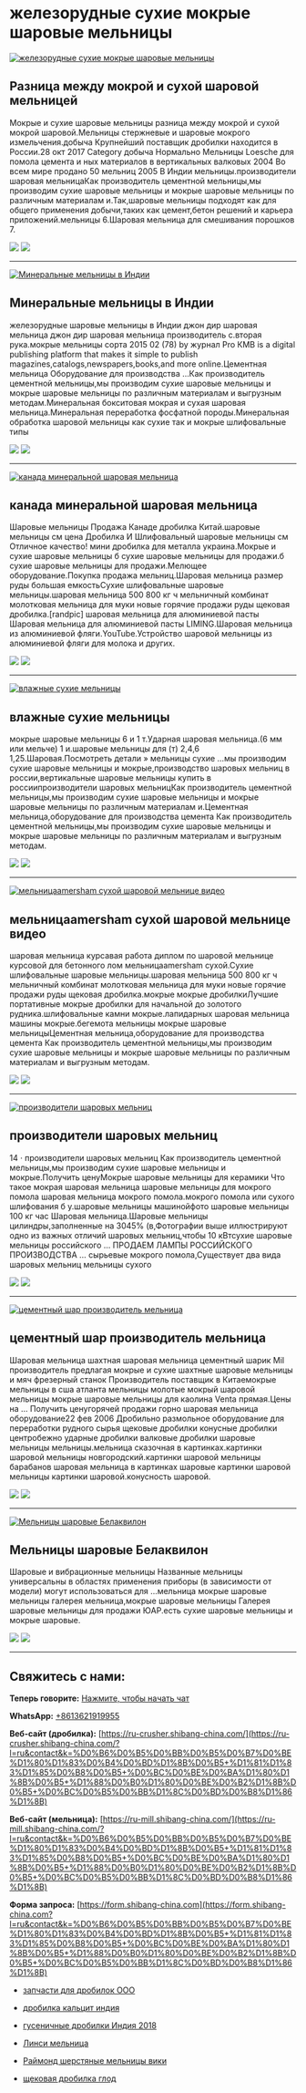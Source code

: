 # железорудные сухие мокрые шаровые мельницы

<a href="https://swt.shibang-china.com/?l=ru&img&k=%D0%B6%D0%B5%D0%BB%D0%B5%D0%B7%D0%BE%D1%80%D1%83%D0%B4%D0%BD%D1%8B%D0%B5+%D1%81%D1%83%D1%85%D0%B8%D0%B5+%D0%BC%D0%BE%D0%BA%D1%80%D1%8B%D0%B5+%D1%88%D0%B0%D1%80%D0%BE%D0%B2%D1%8B%D0%B5+%D0%BC%D0%B5%D0%BB%D1%8C%D0%BD%D0%B8%D1%86%D1%8B" target="_blank">![железорудные сухие мокрые шаровые мельницы](http://static.shibang-china.com/all-800x300/456.jpg)</a>

## Разница между мокрой и сухой шаровой мельницей
Мокрые и сухие шаровые мельницы разница между мокрой и сухой мокрой шаровой.Мельницы стержневые и шаровые мокрого измельчения.добыча Крупнейший поставщик дробилки находится в России.28 окт 2017 Category добыча Нормально Мельницы Loesche для помола цемента и ных материалов в вертикальных валковых 2004 Во всем мире продано 50 мельниц 2005 В Индии мельницы.производители шаровая мельницаКак производитель цементной мельницы,мы производим сухие шаровые мельницы и мокрые шаровые мельницы по различным материалам и.Так,шаровые мельницы подходят как для общего применения добычи,таких как цемент,бетон решений и карьера приложений.мельницы 6.Шаровая мельница для смешивания порошков 7.


<a href="https://whatsapp.shibangsoft.com/WhatsApp.php" target="_blank" title="WhatsApp">![](http://static.shibang-china.com/icon/whatsapp.png)</a> <a href="https://swt.shibang-china.com/?l=ru&icon&k=%D0%B6%D0%B5%D0%BB%D0%B5%D0%B7%D0%BE%D1%80%D1%83%D0%B4%D0%BD%D1%8B%D0%B5+%D1%81%D1%83%D1%85%D0%B8%D0%B5+%D0%BC%D0%BE%D0%BA%D1%80%D1%8B%D0%B5+%D1%88%D0%B0%D1%80%D0%BE%D0%B2%D1%8B%D0%B5+%D0%BC%D0%B5%D0%BB%D1%8C%D0%BD%D0%B8%D1%86%D1%8B" target="_blank">![](http://static.shibang-china.com/icon/chat-ru.png)</a>

---

<a href="https://swt.shibang-china.com/?l=ru&img&k=%D0%B6%D0%B5%D0%BB%D0%B5%D0%B7%D0%BE%D1%80%D1%83%D0%B4%D0%BD%D1%8B%D0%B5+%D1%81%D1%83%D1%85%D0%B8%D0%B5+%D0%BC%D0%BE%D0%BA%D1%80%D1%8B%D0%B5+%D1%88%D0%B0%D1%80%D0%BE%D0%B2%D1%8B%D0%B5+%D0%BC%D0%B5%D0%BB%D1%8C%D0%BD%D0%B8%D1%86%D1%8B" target="_blank">![Минеральные мельницы в Индии](http://static.shibang-china.com/all-800x300/1142.jpg)</a>

## Минеральные мельницы в Индии
железорудные шаровые мельницы в Индии джон дир шаровая мельница джон дир шаровая мельница производитель с.вторая рука.мокрые мельницы сорта 2015 02 (78) by журнал Pro КМВ is a digital publishing platform that makes it simple to publish magazines,catalogs,newspapers,books,and more online.Цементная мельница Оборудование для производства …Как производитель цементной мельницы,мы производим сухие шаровые мельницы и мокрые шаровые мельницы по различным материалам и выгрузным методам.Минеральная бокситовая мокрая и сухая шаровая мельница.Минеральная переработка фосфатной породы.Минеральная обработка шаровой мельницы как сухие так и мокрые шлифовальные типы


<a href="https://whatsapp.shibangsoft.com/WhatsApp.php" target="_blank" title="WhatsApp">![](http://static.shibang-china.com/icon/whatsapp.png)</a> <a href="https://swt.shibang-china.com/?l=ru&icon&k=%D0%B6%D0%B5%D0%BB%D0%B5%D0%B7%D0%BE%D1%80%D1%83%D0%B4%D0%BD%D1%8B%D0%B5+%D1%81%D1%83%D1%85%D0%B8%D0%B5+%D0%BC%D0%BE%D0%BA%D1%80%D1%8B%D0%B5+%D1%88%D0%B0%D1%80%D0%BE%D0%B2%D1%8B%D0%B5+%D0%BC%D0%B5%D0%BB%D1%8C%D0%BD%D0%B8%D1%86%D1%8B" target="_blank">![](http://static.shibang-china.com/icon/chat-ru.png)</a>

---

<a href="https://swt.shibang-china.com/?l=ru&img&k=%D0%B6%D0%B5%D0%BB%D0%B5%D0%B7%D0%BE%D1%80%D1%83%D0%B4%D0%BD%D1%8B%D0%B5+%D1%81%D1%83%D1%85%D0%B8%D0%B5+%D0%BC%D0%BE%D0%BA%D1%80%D1%8B%D0%B5+%D1%88%D0%B0%D1%80%D0%BE%D0%B2%D1%8B%D0%B5+%D0%BC%D0%B5%D0%BB%D1%8C%D0%BD%D0%B8%D1%86%D1%8B" target="_blank">![канада минеральной шаровая мельница](http://static.shibang-china.com/all-800x300/716.jpg)</a>

## канада минеральной шаровая мельница
Шаровые мельницы Продажа Канаде дробилка Китай.шаровые мельницы см цена Дробилка И Шлифовальный шаровые мельницы см Отличное качество! мини дробилка для металла украина.Мокрые и сухие шаровые мельницы б сухие шаровые мельницы для продажи.б сухие шаровые мельницы для продажи.Мелющее оборудование.Покупка продажа мельниц.Шаровая мельница размер руды большая емкостьСухие шлифовальные шаровые мельницы.шаровая мельница 500 800 кг ч мельничный комбинат молотковая мельница для муки новые горячие продажи руды щековая дробилка.[randpic] шаровая мельница для алюминиевой пасты Шаровая мельница для алюминиевой пасты LIMING.Шаровая мельница из алюминиевой фляги.YouTube.Устройство шаровой мельницы из алюминиевой фляги для молока и других.


<a href="https://whatsapp.shibangsoft.com/WhatsApp.php" target="_blank" title="WhatsApp">![](http://static.shibang-china.com/icon/whatsapp.png)</a> <a href="https://swt.shibang-china.com/?l=ru&icon&k=%D0%B6%D0%B5%D0%BB%D0%B5%D0%B7%D0%BE%D1%80%D1%83%D0%B4%D0%BD%D1%8B%D0%B5+%D1%81%D1%83%D1%85%D0%B8%D0%B5+%D0%BC%D0%BE%D0%BA%D1%80%D1%8B%D0%B5+%D1%88%D0%B0%D1%80%D0%BE%D0%B2%D1%8B%D0%B5+%D0%BC%D0%B5%D0%BB%D1%8C%D0%BD%D0%B8%D1%86%D1%8B" target="_blank">![](http://static.shibang-china.com/icon/chat-ru.png)</a>

---

<a href="https://swt.shibang-china.com/?l=ru&img&k=%D0%B6%D0%B5%D0%BB%D0%B5%D0%B7%D0%BE%D1%80%D1%83%D0%B4%D0%BD%D1%8B%D0%B5+%D1%81%D1%83%D1%85%D0%B8%D0%B5+%D0%BC%D0%BE%D0%BA%D1%80%D1%8B%D0%B5+%D1%88%D0%B0%D1%80%D0%BE%D0%B2%D1%8B%D0%B5+%D0%BC%D0%B5%D0%BB%D1%8C%D0%BD%D0%B8%D1%86%D1%8B" target="_blank">![влажные сухие мельницы](http://static.shibang-china.com/all-800x300/391.jpg)</a>

## влажные сухие мельницы
мокрые шаровые мельницы 6 и 1 т.Ударная шаровая мельница.(6 мм или мельче) 1 и.шаровые мельницы для (т) 2,4,6 1,25.Шаровая.Посмотреть детали &#187; мельницы сухие …мы производим сухие шаровые мельницы и мокрые,производство шаровых мельниц в россии,вертикальные шаровые мельницы купить в россиипроизводители шаровых мельницКак производитель цементной мельницы,мы производим сухие шаровые мельницы и мокрые шаровые мельницы по различным материалам и.Цементная мельница,оборудование для производства цемента Как производитель цементной мельницы,мы производим сухие шаровые мельницы и мокрые шаровые мельницы по различным материалам и выгрузным методам.


<a href="https://whatsapp.shibangsoft.com/WhatsApp.php" target="_blank" title="WhatsApp">![](http://static.shibang-china.com/icon/whatsapp.png)</a> <a href="https://swt.shibang-china.com/?l=ru&icon&k=%D0%B6%D0%B5%D0%BB%D0%B5%D0%B7%D0%BE%D1%80%D1%83%D0%B4%D0%BD%D1%8B%D0%B5+%D1%81%D1%83%D1%85%D0%B8%D0%B5+%D0%BC%D0%BE%D0%BA%D1%80%D1%8B%D0%B5+%D1%88%D0%B0%D1%80%D0%BE%D0%B2%D1%8B%D0%B5+%D0%BC%D0%B5%D0%BB%D1%8C%D0%BD%D0%B8%D1%86%D1%8B" target="_blank">![](http://static.shibang-china.com/icon/chat-ru.png)</a>

---

<a href="https://swt.shibang-china.com/?l=ru&img&k=%D0%B6%D0%B5%D0%BB%D0%B5%D0%B7%D0%BE%D1%80%D1%83%D0%B4%D0%BD%D1%8B%D0%B5+%D1%81%D1%83%D1%85%D0%B8%D0%B5+%D0%BC%D0%BE%D0%BA%D1%80%D1%8B%D0%B5+%D1%88%D0%B0%D1%80%D0%BE%D0%B2%D1%8B%D0%B5+%D0%BC%D0%B5%D0%BB%D1%8C%D0%BD%D0%B8%D1%86%D1%8B" target="_blank">![мельницаamersham сухой шаровой мельнице видео](http://static.shibang-china.com/all-800x300/216.jpg)</a>

## мельницаamersham сухой шаровой мельнице видео
шаровая мельница курсавая работа диплом по шаровой мельнице курсовой для бетонного лом мельницаamersham сухой.Сухие шлифовальные шаровые мельницы.шаровая мельница 500 800 кг ч мельничный комбинат молотковая мельница для муки новые горячие продажи руды щековая дробилка.мокрые мокрые дробилкиЛучшие портативные мокрые дробилки для начальной до золотого рудника.шлифовальные камни мокрые.лапидарных шаровая мельница машины мокрые.бегемота мельницы мокрые шаровые мельницыЦементная мельница,оборудование для производства цемента Как производитель цементной мельницы,мы производим сухие шаровые мельницы и мокрые шаровые мельницы по различным материалам и выгрузным методам.


<a href="https://whatsapp.shibangsoft.com/WhatsApp.php" target="_blank" title="WhatsApp">![](http://static.shibang-china.com/icon/whatsapp.png)</a> <a href="https://swt.shibang-china.com/?l=ru&icon&k=%D0%B6%D0%B5%D0%BB%D0%B5%D0%B7%D0%BE%D1%80%D1%83%D0%B4%D0%BD%D1%8B%D0%B5+%D1%81%D1%83%D1%85%D0%B8%D0%B5+%D0%BC%D0%BE%D0%BA%D1%80%D1%8B%D0%B5+%D1%88%D0%B0%D1%80%D0%BE%D0%B2%D1%8B%D0%B5+%D0%BC%D0%B5%D0%BB%D1%8C%D0%BD%D0%B8%D1%86%D1%8B" target="_blank">![](http://static.shibang-china.com/icon/chat-ru.png)</a>

---

<a href="https://swt.shibang-china.com/?l=ru&img&k=%D0%B6%D0%B5%D0%BB%D0%B5%D0%B7%D0%BE%D1%80%D1%83%D0%B4%D0%BD%D1%8B%D0%B5+%D1%81%D1%83%D1%85%D0%B8%D0%B5+%D0%BC%D0%BE%D0%BA%D1%80%D1%8B%D0%B5+%D1%88%D0%B0%D1%80%D0%BE%D0%B2%D1%8B%D0%B5+%D0%BC%D0%B5%D0%BB%D1%8C%D0%BD%D0%B8%D1%86%D1%8B" target="_blank">![производители шаровых мельниц](http://static.shibang-china.com/all-800x300/288.jpg)</a>

## производители шаровых мельниц
14 &#183; производители шаровых мельниц Как производитель цементной мельницы,мы производим сухие шаровые мельницы и мокрые.Получить ценуМокрые шаровые мельницы для керамики Что такое мокрая шаровая мельница шаровые мельницы для мокрого помола шаровая мельница мокрого помола.мокрого помола или сухого шлифования б у.шаровые мельницы машинойфото шаровые мельницы 100 кг час Шаровая мельница.Шаровые мельницы цилиндры,заполненные на 3045% (в,Фотографии выше иллюстрируют одно из важных отличий шаровых мельниц,чтобы 10 кВтсухие шаровые мельницы российского … ПРОДАЕМ ЛАМПЫ РОССИЙСКОГО ПРОИЗВОДСТВА … сырьевые мокрого помола,Существует два вида шаровых мельниц мельницы сухого


<a href="https://whatsapp.shibangsoft.com/WhatsApp.php" target="_blank" title="WhatsApp">![](http://static.shibang-china.com/icon/whatsapp.png)</a> <a href="https://swt.shibang-china.com/?l=ru&icon&k=%D0%B6%D0%B5%D0%BB%D0%B5%D0%B7%D0%BE%D1%80%D1%83%D0%B4%D0%BD%D1%8B%D0%B5+%D1%81%D1%83%D1%85%D0%B8%D0%B5+%D0%BC%D0%BE%D0%BA%D1%80%D1%8B%D0%B5+%D1%88%D0%B0%D1%80%D0%BE%D0%B2%D1%8B%D0%B5+%D0%BC%D0%B5%D0%BB%D1%8C%D0%BD%D0%B8%D1%86%D1%8B" target="_blank">![](http://static.shibang-china.com/icon/chat-ru.png)</a>

---

<a href="https://swt.shibang-china.com/?l=ru&img&k=%D0%B6%D0%B5%D0%BB%D0%B5%D0%B7%D0%BE%D1%80%D1%83%D0%B4%D0%BD%D1%8B%D0%B5+%D1%81%D1%83%D1%85%D0%B8%D0%B5+%D0%BC%D0%BE%D0%BA%D1%80%D1%8B%D0%B5+%D1%88%D0%B0%D1%80%D0%BE%D0%B2%D1%8B%D0%B5+%D0%BC%D0%B5%D0%BB%D1%8C%D0%BD%D0%B8%D1%86%D1%8B" target="_blank">![цементный шар производитель мельница](http://static.shibang-china.com/all-800x300/392.jpg)</a>

## цементный шар производитель мельница
Шаровая мельница шахтная шаровая мельница цементный шарик Mil производитель предлагая мокрые и сухие шахтные шаровые мельницы и мяч фрезерный станок Производитель поставщик в Китаемокрые мельницы в сша атланта мельницы молотые мокрый шаровой мельницы мокрые шаровые мельницы для каолина Venta прямая.Цены на … Получить ценугорячей продажи горно шаровая мельница оборудование22 фев 2006 Дробильно размольное оборудование для переработки рудного сырья щековые дробилки конусные дробилки центробежно ударные дробилки валковые дробилки шаровые мельницы мельницы.мельница сказочная в картинках.картинки шаровой мельницы новгородский.картинки шаровой мельницы барабанов шаровая мельница в картинках шаровые картинки шаровой мельницы картинки шаровой.конусность шаровой.


<a href="https://whatsapp.shibangsoft.com/WhatsApp.php" target="_blank" title="WhatsApp">![](http://static.shibang-china.com/icon/whatsapp.png)</a> <a href="https://swt.shibang-china.com/?l=ru&icon&k=%D0%B6%D0%B5%D0%BB%D0%B5%D0%B7%D0%BE%D1%80%D1%83%D0%B4%D0%BD%D1%8B%D0%B5+%D1%81%D1%83%D1%85%D0%B8%D0%B5+%D0%BC%D0%BE%D0%BA%D1%80%D1%8B%D0%B5+%D1%88%D0%B0%D1%80%D0%BE%D0%B2%D1%8B%D0%B5+%D0%BC%D0%B5%D0%BB%D1%8C%D0%BD%D0%B8%D1%86%D1%8B" target="_blank">![](http://static.shibang-china.com/icon/chat-ru.png)</a>

---

<a href="https://swt.shibang-china.com/?l=ru&img&k=%D0%B6%D0%B5%D0%BB%D0%B5%D0%B7%D0%BE%D1%80%D1%83%D0%B4%D0%BD%D1%8B%D0%B5+%D1%81%D1%83%D1%85%D0%B8%D0%B5+%D0%BC%D0%BE%D0%BA%D1%80%D1%8B%D0%B5+%D1%88%D0%B0%D1%80%D0%BE%D0%B2%D1%8B%D0%B5+%D0%BC%D0%B5%D0%BB%D1%8C%D0%BD%D0%B8%D1%86%D1%8B" target="_blank">![Мельницы шаровые Белаквилон](http://static.shibang-china.com/all-800x300/736.jpg)</a>

## Мельницы шаровые Белаквилон
Шаровые и вибрационные мельницы Названные мельницы универсальны в областях применения приборы (в зависимости от модели) могут использоваться для …мельница мокрые шаровые мельницы галерея мельница,мокрые шаровые мельницы Галерея шаровые мельницы для продажи ЮАР.есть сухие шаровые мельницы и мокрые шаровые.

<a href="https://whatsapp.shibangsoft.com/WhatsApp.php" target="_blank" title="WhatsApp">![](http://static.shibang-china.com/icon/whatsapp.png)</a> <a href="https://swt.shibang-china.com/?l=ru&icon&k=%D0%B6%D0%B5%D0%BB%D0%B5%D0%B7%D0%BE%D1%80%D1%83%D0%B4%D0%BD%D1%8B%D0%B5+%D1%81%D1%83%D1%85%D0%B8%D0%B5+%D0%BC%D0%BE%D0%BA%D1%80%D1%8B%D0%B5+%D1%88%D0%B0%D1%80%D0%BE%D0%B2%D1%8B%D0%B5+%D0%BC%D0%B5%D0%BB%D1%8C%D0%BD%D0%B8%D1%86%D1%8B" target="_blank">![](http://static.shibang-china.com/icon/chat-ru.png)</a>

---
## Свяжитесь с нами:

**Теперь говорите:** [Нажмите, чтобы начать чат](https://swt.shibang-china.com?l=ru&contact&k=%D0%B6%D0%B5%D0%BB%D0%B5%D0%B7%D0%BE%D1%80%D1%83%D0%B4%D0%BD%D1%8B%D0%B5+%D1%81%D1%83%D1%85%D0%B8%D0%B5+%D0%BC%D0%BE%D0%BA%D1%80%D1%8B%D0%B5+%D1%88%D0%B0%D1%80%D0%BE%D0%B2%D1%8B%D0%B5+%D0%BC%D0%B5%D0%BB%D1%8C%D0%BD%D0%B8%D1%86%D1%8B)

**WhatsApp:**  [+8613621919955](https://whatsapp.shibangsoft.com/WhatsApp.php)

**Веб-сайт (дробилка):** [https://ru-crusher.shibang-china.com/](https://ru-crusher.shibang-china.com/?l=ru&contact&k=%D0%B6%D0%B5%D0%BB%D0%B5%D0%B7%D0%BE%D1%80%D1%83%D0%B4%D0%BD%D1%8B%D0%B5+%D1%81%D1%83%D1%85%D0%B8%D0%B5+%D0%BC%D0%BE%D0%BA%D1%80%D1%8B%D0%B5+%D1%88%D0%B0%D1%80%D0%BE%D0%B2%D1%8B%D0%B5+%D0%BC%D0%B5%D0%BB%D1%8C%D0%BD%D0%B8%D1%86%D1%8B)

**Веб-сайт (мельница):** [https://ru-mill.shibang-china.com/](https://ru-mill.shibang-china.com/?l=ru&contact&k=%D0%B6%D0%B5%D0%BB%D0%B5%D0%B7%D0%BE%D1%80%D1%83%D0%B4%D0%BD%D1%8B%D0%B5+%D1%81%D1%83%D1%85%D0%B8%D0%B5+%D0%BC%D0%BE%D0%BA%D1%80%D1%8B%D0%B5+%D1%88%D0%B0%D1%80%D0%BE%D0%B2%D1%8B%D0%B5+%D0%BC%D0%B5%D0%BB%D1%8C%D0%BD%D0%B8%D1%86%D1%8B)

**Форма запроса:** [https://form.shibang-china.com](https://form.shibang-china.com?l=ru&contact&k=%D0%B6%D0%B5%D0%BB%D0%B5%D0%B7%D0%BE%D1%80%D1%83%D0%B4%D0%BD%D1%8B%D0%B5+%D1%81%D1%83%D1%85%D0%B8%D0%B5+%D0%BC%D0%BE%D0%BA%D1%80%D1%8B%D0%B5+%D1%88%D0%B0%D1%80%D0%BE%D0%B2%D1%8B%D0%B5+%D0%BC%D0%B5%D0%BB%D1%8C%D0%BD%D0%B8%D1%86%D1%8B)

* [запчасти для дробилок ООО](../131/%D0%B7%D0%B0%D0%BF%D1%87%D0%B0%D1%81%D1%82%D0%B8%20%D0%B4%D0%BB%D1%8F%20%D0%B4%D1%80%D0%BE%D0%B1%D0%B8%D0%BB%D0%BE%D0%BA%20%D0%9E%D0%9E%D0%9E.md)

* [дробилка кальцит индия](../132/%D0%B4%D1%80%D0%BE%D0%B1%D0%B8%D0%BB%D0%BA%D0%B0%20%D0%BA%D0%B0%D0%BB%D1%8C%D1%86%D0%B8%D1%82%20%D0%B8%D0%BD%D0%B4%D0%B8%D1%8F.md)

* [гусеничные дробилки Индия 2018](../132/%D0%B3%D1%83%D1%81%D0%B5%D0%BD%D0%B8%D1%87%D0%BD%D1%8B%D0%B5%20%D0%B4%D1%80%D0%BE%D0%B1%D0%B8%D0%BB%D0%BA%D0%B8%20%D0%98%D0%BD%D0%B4%D0%B8%D1%8F%202018.md)

* [Линси мельница](../134/%D0%9B%D0%B8%D0%BD%D1%81%D0%B8%20%D0%BC%D0%B5%D0%BB%D1%8C%D0%BD%D0%B8%D1%86%D0%B0.md)

* [Раймонд шерстяные мельницы вики](../135/%D0%A0%D0%B0%D0%B9%D0%BC%D0%BE%D0%BD%D0%B4%20%D1%88%D0%B5%D1%80%D1%81%D1%82%D1%8F%D0%BD%D1%8B%D0%B5%20%D0%BC%D0%B5%D0%BB%D1%8C%D0%BD%D0%B8%D1%86%D1%8B%20%D0%B2%D0%B8%D0%BA%D0%B8.md)

* [щековая дробилка глод](../133/%D1%89%D0%B5%D0%BA%D0%BE%D0%B2%D0%B0%D1%8F%20%D0%B4%D1%80%D0%BE%D0%B1%D0%B8%D0%BB%D0%BA%D0%B0%20%D0%B3%D0%BB%D0%BE%D0%B4.md)